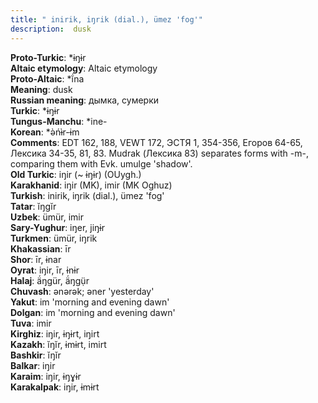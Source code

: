 ```yaml
---
title: " inirik, iŋrik (dial.), ümez 'fog'"
description:  dusk
---
```


<strong>Proto-Turkic</strong>:  *ɨŋɨr<br>
<strong>Altaic etymology</strong>:  Altaic etymology<br>
<strong> Proto-Altaic</strong>:  *ĭ́na<br>
<strong>Meaning</strong>:  dusk<br>
<strong>Russian meaning</strong>:  дымка, сумерки<br>
<strong>Turkic</strong>:  *ɨŋɨr<br>
<strong>Tungus-Manchu</strong>:  *ine-<br>
<strong>Korean</strong>:  *ǝ̀ńɨ̀r-ɨm<br>
<strong>Comments</strong>:  EDT 162, 188, VEWT 172, ЭСТЯ 1, 354-356, Егоров 64-65, Лексика 34-35, 81, 83. Mudrak (Лексика 83) separates forms with -m-, comparing them with Evk. umulge 'shadow'.<br>
<strong>Old Turkic</strong>:  iŋir (~ ɨŋɨr) (OUygh.)<br>
<strong>Karakhanid</strong>:  iŋir (MK), imir (MK Oghuz)<br>
<strong>Turkish</strong>:  inirik, iŋrik (dial.), ümez 'fog'<br>
<strong>Tatar</strong>:  ĭŋgĭr<br>
<strong>Uzbek</strong>:  ümür, imir<br>
<strong>Sary-Yughur</strong>:  iŋer, jiŋɨr<br>
<strong>Turkmen</strong>:  ümür, iŋrik<br>
<strong>Khakassian</strong>:  īr<br>
<strong>Shor</strong>:  īr, ɨnar<br>
<strong>Oyrat</strong>:  iŋir, īr, ɨnɨr<br>
<strong>Halaj</strong>:  ä́ŋgür, ä́ŋgụ̈r<br>
<strong>Chuvash</strong>:  ǝnǝrǝk; ǝner 'yesterday'<br>
<strong>Yakut</strong>:  im 'morning and evening dawn'<br>
<strong>Dolgan</strong>:  im 'morning and evening dawn'<br>
<strong>Tuva</strong>:  imir<br>
<strong>Kirghiz</strong>:  iŋir, ɨŋɨrt, iŋirt<br>
<strong>Kazakh</strong>:  ĭŋĭr, ɨmɨrt, imirt<br>
<strong>Bashkir</strong>:  ĭŋĭr<br>
<strong>Balkar</strong>:  iŋir<br>
<strong>Karaim</strong>:  iŋir, ɨŋɣɨr<br>
<strong>Karakalpak</strong>:  iŋir, ɨmɨrt<br>


